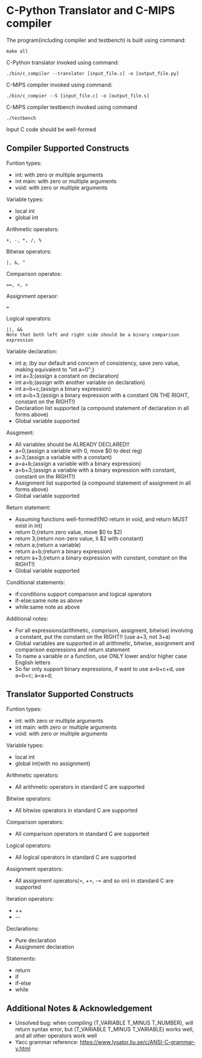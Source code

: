 C-Python Translator and C-MIPS compiler
=======================================

The program(including compiler and testbench) is built using command:

    make all

C-Python translator invoked using command:

    ./bin/c_compiler --translator [input_file.c] -o [output_file.py]

C-MIPS compiler invoked using command:

    ./bin/c_compier --S [input_file.c] -o [output_file.s]

C-MIPS compiler testbench invoked using command

    ./testbench
    
Input C code should be well-formed

Compiler Supported Constructs
-----------------------------------
Funtion types:
- int: with zero or multiple arguments
- int main: with zero or multiple arguments
- void: with zero or multiple arguments

Variable types:
- local int
- global int

Arithmetic operators:

    +, -, *, /, %

Bitwise operators:

    |, &, ^

Comparison operatos:

    ==, <, >

Assignment operaor:
    
    =

Logical operators:

    ||, && 
    Note that both left and right side should be a binary comparison expression

Variable declaration:
- int a; (by our default and concern of consistency, save zero value, making equivalent to "int a=0";)
- int a=3;(assign a constant on declaration)
- int a=b;(assign with another variable on declaration)
- int a=b+c;(assign a binary expression)
- int a=b+3;(assign a binary expression with a constant ON THE RIGHT, constant on the RIGHT!)
- Declaration list supported (a compound statement of declaration in all forms above)
- Global variable supported

Assgiment:
- All variables should be ALREADY DECLARED!!
- a=0;(assign a variable with 0, move $0 to dest reg)
- a=3;(assign a variable with a constant)
- a=a+b;(assign a variable with a binary expression)
- a=b+3;(assign a variable with a binary expression with constant, constant on the RIGHT!)
- Assignment list supported (a compound statement of assignment in all forms above)
- Global variable supported

Return statement:
- Assuming functions well-formed!(NO return in void, and return MUST exist in int)
- return 0;(return zero value, move $0 to $2)
- return 3;(return non-zero value, li $2 with constant)
- return a;(return a variable)
- return a+b;(return a binary expression)
- return a+3;(return a binary expression with constant, constant on the RIGHT!)
- Global variable supported

Conditional statements: 
- if:conditions support comparison and logical operators
- if-else:same note as above
- while:same note as above

Additional notes:
- For all expressions(arithmetic, comprison, assigment, bitwise) involving a constant, put the constant on the RIGHT!! (use a+3, not 3+a)
- Global variables are supported in all arithmetic, bitwise, assignment and comparison expressions and return statement
- To name a variable or a function, use ONLY lower and/or higher case English letters
- So far only support binary expressions, if want to use a=b+c+d, use a=b+c; a=a+d;

Translator Supported Constructs
---------------------------------------
Funtion types:
- int: with zero or multiple arguments
- int main: with zero or multiple arguments
- void: with zero or multiple arguments

Variable types:
- local int
- global int(with no assignment)

Arithmetic operators:
- All arithmetic operators in standard C are supported

Bitwise operators:
- All bitwise operators in standard C are supported

Comparison operators:
- All comparison operators in standard C are supported

Logical operators:
- All logical operators in standard C are supported

Assignment operators:
- All assignment operators(=, +=, -= and so on) in standard C are supported

Iteration operators:
- ++
- \-\-

Declarations:
- Pure declaration
- Assignment declaration

Statements:
- return
- if
- if-else
- while

Additional Notes & Acknowledgement
-----------------------------------
- Unsolved bug: when compiling (T_VARIABLE T_MINUS T_NUMBER), will return syntax error, but (T_VARIABLE T_MINUS T_VARIABLE) works well, and all other operators work well
- Yacc grammar reference:  https://www.lysator.liu.se/c/ANSI-C-grammar-y.html


